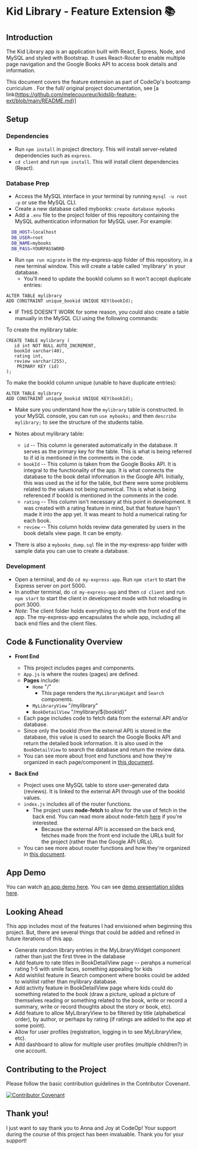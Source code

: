 # Kid Library - Feature Extension 📚

## Introduction

The Kid Library app is an application built with React, Express, Node, and MySQL and styled with Bootstrap. It uses React-Router to enable multiple page navigation and the Google Books API to access book details and information.

This document covers the feature extension as part of CodeOp's bootcamp curriculum . For the full/ original project documentation, see [a link(https://github.com/melecouvreur/kidslib-feature-ext/blob/main/README.md)]

## Setup

### Dependencies

- Run `npm install` in project directory. This will install server-related dependencies such as `express`.
- `cd client` and run `npm install`. This will install client dependencies (React).

### Database Prep

- Access the MySQL interface in your terminal by running `mysql -u root -p` or use the MySQL CLI.
- Create a new database called mybooks: `create database mybooks`
- Add a `.env` file to the project folder of this repository containing the MySQL authentication information for MySQL user. For example:

```bash
  DB_HOST=localhost
  DB_USER=root
  DB_NAME=mybooks
  DB_PASS=YOURPASSWORD
```

- Run `npm run migrate` in the my-express-app folder of this repository, in a new terminal window. This will create a table called 'mylibrary' in your database.
  - You'll need to update the bookId column so it won't accept duplicate entries:

```
ALTER TABLE mylibrary
ADD CONSTRAINT unique_bookid UNIQUE KEY(bookId);
```

- IF THIS DOESN'T WORK for some reason, you could also create a table manually in the MySQL CLI using the following commands:

To create the mylibrary table:

```
CREATE TABLE mylibrary (
   id int NOT NULL AUTO_INCREMENT,
   bookId varchar(40),
   rating int,
   review varchar(255),
    PRIMARY KEY (id)
);
```

To make the bookId column unique (unable to have duplicate entries):

```
ALTER TABLE mylibrary
ADD CONSTRAINT unique_bookid UNIQUE KEY(bookId);
```

- Make sure you understand how the `mylibrary` table is constructed. In your MySQL console, you can run `use mybooks;` and then `describe mylibrary;` to see the structure of the students table.

- Notes about mylibrary table:

  - `id` -- This column is generated automatically in the database. It serves as the primary key for the table. This is what is being referred to if id is mentioned in the comments in the code.
  - `bookId` -- This column is taken from the Google Books API. It is integral to the functionality of the app. It is what connects the database to the book detail information in the Google API. Initially, this was used as the id for the table, but there were some problems related to the values not being numerical. This is what is being referenced if bookId is mentioned in the comments in the code.
  - `rating` -- This column isn't necessary at this point in development. It was created with a rating feature in mind, but that feature hasn't made it into the app yet. It was meant to hold a numerical rating for each book.
  - `review` -- This column holds review data generated by users in the book details view page. It can be empty.

- There is also a `mybooks_dump.sql` file in the my-express-app folder with sample data you can use to create a database.

### Development

- Open a terminal, and do `cd my-express-app`. Run `npm start` to start the Express server on port 5000.
- In another terminal, do `cd my-express-app` and then `cd client` and run `npm start` to start the client in development mode with hot reloading in port 3000.
- _Note_: The client folder holds everything to do with the front end of the app. The my-express-app encapsulates the whole app, including all back end files and the client files.

## Code & Functionality Overview

- **Front End**

  - This project includes pages and components.
  - `App.js` is where the routes (pages) are defined.
  - **Pages** include:
    - `Home` "/"
      - This page renders the `MyLibraryWidget` and `Search` components.
    - `MyLibraryView` "/mylibrary"
    - `BookDetailView` "/mylibrary/${bookId}"
  - Each page includes code to fetch data from the external API and/or database.
  - Since only the bookId (from the external API) is stored in the database, this value is used to search the Google Books API and return the detailed book information. It is also used in the `BookDetailView` to search the database and return the review data.
  - You can see more about front end functions and how they're organized in each page/component in [this document](https://docs.google.com/document/d/16H9LM7R9L0kpnlxoho1FrG1MixFCQ_XpMKUT5S937Tk/edit?usp=sharing).

- **Back End**
  - Project uses one MySQL table to store user-generated data (reviews). It is linked to the external API through use of the bookId values.
  - `index.js` includes all of the router functions.
    - The project uses **node-fetch** to allow for the use of fetch in the back end. You can read more about node-fetch [here](https://www.npmjs.com/package/node-fetch) if you're interested.
      - Because the external API is accessed on the back end, fetches made from the front end include the URLs built for the project (rather than the Google API URLs).
  - You can see more about router functions and how they're organized in [this document](https://docs.google.com/document/d/15Zsi57j_uF6vQbdLi3YIE2zm1OKTCM4QIMPd1E8kLK0/edit?usp=sharing).

## App Demo

You can watch [an app demo here](https://www.loom.com/share/32b795f8cc7649c2886781d2e89ea99c).
You can see [demo presentation slides here](https://docs.google.com/presentation/d/1uuLLg3MbislgIm2dCRH5q6cGXP1T3_vkfbn1UX9gVQU/edit?usp=sharing).

## Looking Ahead

This app includes most of the features I had envisioned when beginning this project. But, there are several things that could be added and refined in future iterations of this app.

- Generate random library entries in the MyLibraryWidget component rather than just the first three in the database
- Add feature to rate titles in BookDetailView page -- perahps a numerical rating 1-5 with smile faces, something appealing for kids
- Add wishlist feature in Search component where books could be added to wishlist rather than mylibrary database.
- Add activity feature in BookDetailView page where kids could do something related to the book (draw a picture, upload a picture of themselves reading or something related to the book, write or record a summary, write or record thoughts about the story or book, etc).
- Add feature to allow MyLibraryView to be filtered by title (alphabetical order), by author, or perhaps by rating (if ratings are added to the app at some point).
- Allow for user profiles (registration, logging in to see MyLibraryView, etc).
- Add dashboard to allow for multiple user profiles (multiple children?) in one account.

## Contributing to the Project

Please follow the basic contribution guidelines in the Contributor Covenant.

[![Contributor Covenant](https://img.shields.io/badge/Contributor%20Covenant-2.1-4baaaa.svg)](https://www.contributor-covenant.org/version/2/1/code_of_conduct/)

## Thank you!

I just want to say thank you to Anna and Joy at CodeOp! Your support during the course of this project has been invaluable. Thank you for your support!
